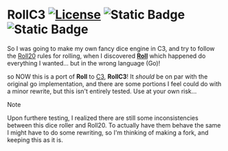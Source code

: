 # RollC3 [![License](https://img.shields.io/badge/license-MIT-blue.svg)](https://github.com/Elusive239/rollC3/blob/main/LICENSE) ![Static Badge](https://img.shields.io/badge/C3-darkblue?link=https%3A%2F%2Fc3-lang.org%2F) ![Static Badge](https://img.shields.io/badge/Roll-red?link=https%3A%2F%2Fgithub.com%2Fdarkliquid%2Froll%2Ftree%2Fmaster)


So I was going to make my own fancy dice engine in C3, and try to follow the [Roll20](https://wiki.roll20.net/How_to_Roll_Dice) rules for rolling, when I discovered [**Roll**](https://github.com/darkliquid/roll.git) which happened do everything I wanted... but in the wrong language (Go)!  

so NOW this is a port of **Roll** to [C3](https://c3-lang.org/), **RollC3**!  It *should* be on par with the original go implementation, and there are some portions I feel could do with a minor rewrite, but this isn't entirely tested. Use at your own risk...

> [!NOTE]  
> Upon furthere testing, I realized there are still some inconsistencies between this dice roller and Roll20. To actually have them behave the same I might have to do some rewriting, so I'm thinking of making a fork, and keeping this as it is.